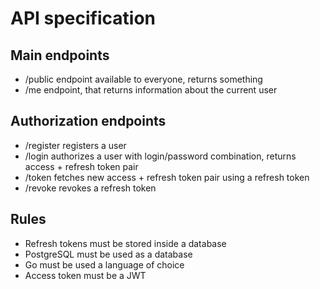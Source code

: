 # API specification

## Main endpoints

- /public endpoint available to everyone, returns something
- /me endpoint, that returns information about the current user

## Authorization endpoints
- /register registers a user
- /login authorizes a user with login/password combination, returns access + refresh token pair
- /token fetches new access + refresh token pair using a refresh token
- /revoke revokes a refresh token

## Rules
- Refresh tokens must be stored inside a database
- PostgreSQL must be used as a database
- Go must be used a language of choice
- Access token must be a JWT

